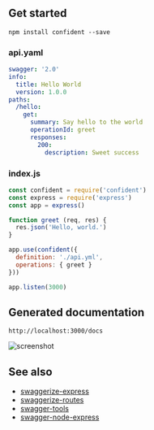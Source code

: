 ## Get started

```
npm install confident --save
```

### api.yaml

```yaml
swagger: '2.0'
info:
  title: Hello World
  version: 1.0.0
paths:
  /hello:
    get:
      summary: Say hello to the world
      operationId: greet
      responses:
        200:
          description: Sweet success
```

### index.js

```javascript
const confident = require('confident')
const express = require('express')
const app = express()

function greet (req, res) {
  res.json('Hello, world.')
}

app.use(confident({
  definition: './api.yml',
  operations: { greet }
}))

app.listen(3000)
```

## Generated documentation

`http://localhost:3000/docs`

![screenshot](https://d3vv6lp55qjaqc.cloudfront.net/items/0V0d341O2k0l2c243C3G/Screen%20Shot%202016-09-23%20at%203.25.07%20PM.png?X-CloudApp-Visitor-Id=ab2071d5f76f8504ab6d3070d8a2c5c3&v=60088c3e)

## See also

* [swaggerize-express](https://github.com/krakenjs/swaggerize-express)
* [swaggerize-routes](https://github.com/krakenjs/swaggerize-routes)
* [swagger-tools](https://github.com/apigee-127/swagger-tools)
* [swagger-node-express](https://github.com/swagger-api/swagger-node)
